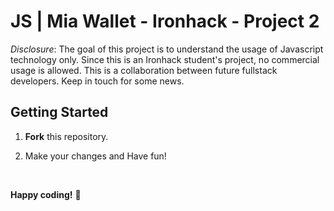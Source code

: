 # JS | Mia Wallet - Ironhack - Project 2

_Disclosure_: The goal of this project is to understand the usage of Javascript technology only. Since this is an Ironhack student's project, no commercial usage is allowed. This is a collaboration between future fullstack developers. Keep in touch for some news.
<br>


## Getting Started

1. __Fork__ this repository.

2. Make your changes and Have fun!
<br>

**Happy coding!** :rocket:

